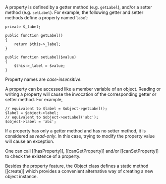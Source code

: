 A property is defined by a getter method (e.g. `getLabel`), and/or a setter method (e.g. `setLabel`). For example,
the following getter and setter methods define a property named `label`:

~~~
private $_label;

public function getLabel()
{
    return $this->_label;
}

public function setLabel($value)
{
    $this->_label = $value;
}
~~~

Property names are *case-insensitive*.

A property can be accessed like a member variable of an object. Reading or writing a property will cause the invocation
of the corresponding getter or setter method. For example,

~~~
// equivalent to $label = $object->getLabel();
$label = $object->label;
// equivalent to $object->setLabel('abc');
$object->label = 'abc';
~~~

If a property has only a getter method and has no setter method, it is considered as *read-only*. In this case, trying
to modify the property value will cause an exception.

One can call [[hasProperty]], [[canGetProperty]] and/or [[canSetProperty]] to check the existence of a property.

Besides the property feature, the Object class defines a static method [[create]] which provides a convenient
alternative way of creating a new object instance.
